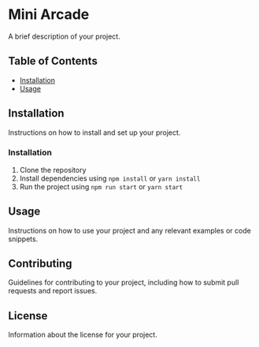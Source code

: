 # Mini Arcade

A brief description of your project.

## Table of Contents

-   [Installation](#installation)
-   [Usage](#usage)

## Installation

Instructions on how to install and set up your project.

### Installation

1. Clone the repository
2. Install dependencies using `npm install` or `yarn install`
3. Run the project using `npm run start` or `yarn start`

## Usage

Instructions on how to use your project and any relevant examples or code snippets.

## Contributing

Guidelines for contributing to your project, including how to submit pull requests and report issues.

## License

Information about the license for your project.
